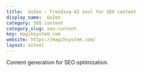 ```yaml
---
title:  GoZen - Trending AI tool for SEO content
display_name:  GoZen
category: SEO content
category_slug: seo-content
key: magiksystem_com
website: https://magiksystem.com/
layout: aitool
---
```


Content generation for SEO optimization.
